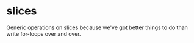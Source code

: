 # slices

Generic operations on slices because we've got better things to do than write for-loops over and over.
